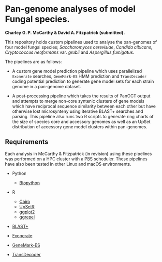 # Pan-genome analyses of model Fungal species.

**Charley G. P. McCarthy & David A. Fitzpatrick (submitted).**

This repository holds custom pipelines used to analyse the pan-genomes of four model fungal species; *Saccharomyces cerevisiae*, *Candida albicans*, *Cryptococcus neoformans* var. *grubii* and *Aspergillus fumigatus*.

The pipelines are as follows:
+ A custom gene model prediction pipeline which uses parallelized `Exonerate` searches, `GeneMark-ES` HMM prediction and `TransDecoder` coding potential prediction to generate gene model sets for each strain genome in a pan-genome dataset.

+ A post-processing pipeline which takes the results of PanOCT output and attempts to merge non-core syntenic clusters of gene models which have reciprocal sequence similarity between each other but have otherwise lost microsynteny using iterative BLAST+ searches and parsing. This pipeline also runs two R scripts to generate ring charts of the size of species core and accessory genomes as well as an UpSet distribution of accessory gene model clusters within pan-genomes.

## Requirements

Each analysis in McCarthy & Fitzpatrick (in revision) using these pipelines was performed on a HPC cluster with a PBS scheduler. These pipelines have also been tested in other Linux and macOS environments.

- Python
  - [Biopython](https://biopython.org/)

- R
  - [Cairo](https://cran.r-project.org/web/packages/Cairo/index.html)
  - [UpSetR](https://cran.r-project.org/web/packages/UpSetR/README.html)
  - [ggplot2](https://ggplot2.tidyverse.org/)
  - [ggrepel](https://cran.r-project.org/web/packages/ggrepel/index.html)

- [BLAST+](https://blast.ncbi.nlm.nih.gov/Blast.cgi?PAGE_TYPE=BlastDocs&DOC_TYPE=Download)

- [Exonerate](https://www.ebi.ac.uk/about/vertebrate-genomics/software/exonerate)

- [GeneMark-ES](http://exon.gatech.edu/GeneMark/gmes_instructions.html)

- [TransDecoder](https://github.com/TransDecoder/TransDecoder/wiki)
